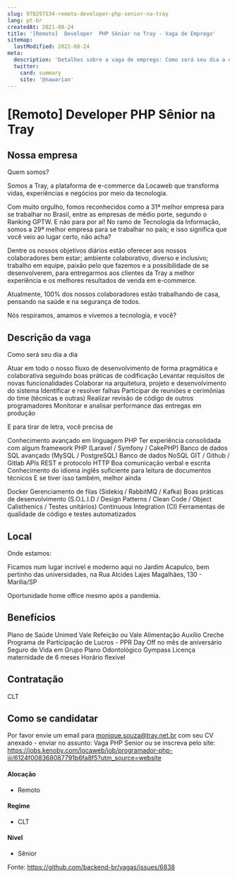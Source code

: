 ```yaml
---
slug: 978297534-remoto-developer-php-senior-na-tray
lang: pt-br
createdAt: 2021-08-24
title: '[Remoto]  Developer  PHP Sênior na Tray - Vaga de Emprego'
sitemap:
  lastModified: 2021-08-24
meta:
  description: 'Detalhes sobre a vaga de emprego: Como será seu dia a dia Atuar em todo o nosso fluxo de desenvolvimento de forma pragmática e colaborativa seguindo boas práticas de codificação Levantar requisitos de novas funcionalidades Colaborar na arquitetura, projeto e desenvolvimento do sistema Identificar e resolver falhas Participar de reuniões e cerimônias do time (técnicas e outras) Realizar revisão de código de outros programadores Monitorar e analisar performance das entregas em produção E para tirar de letra, você precisa de Conhecimento avançado em linguagem PHP Ter experiência consolidada com algum framework PHP (Laravel / Symfony / CakePHP) Banco de dados SQL avançado (MySQL / PostgreSQL) Banco de dados NoSQL GIT / Github / Gitlab APIs REST e protocolo HTTP Boa comunicação verbal e escrita Conhecimento do idioma inglês suficiente para leitura de documentos técnicos E se tiver isso também, melhor ainda Docker Gerenciamento de filas (Sidekiq / RabbitMQ / Kafka) Boas práticas de desenvolvimento (S.O.L.I.D / Design Patterns / Clean Code / Object Calisthenics / Testes unitários) Continuous Integration (CI) Ferramentas de qualidade de código e testes automatizados'
  twitter:
    card: summary
    site: '@nawarian'
---
```


# [Remoto]  Developer  PHP Sênior na Tray


## Nossa empresa
Quem somos?



Somos a Tray, a plataforma de e-commerce da Locaweb que transforma vidas, experiências e negócios por meio da tecnologia.

Com muito orgulho, fomos reconhecidos como a 31ª melhor empresa para se trabalhar no Brasil, entre as empresas de médio porte, segundo o Ranking GPTW. E não para por aí! No ramo de Tecnologia da Informação, somos a 29ª melhor empresa para se trabalhar no país; e isso significa que você veio ao lugar certo, não acha?

Dentre os nossos objetivos diários estão oferecer aos nossos colaboradores bem estar; ambiente colaborativo, diverso e inclusivo; trabalho em equipe, paixão pelo que fazemos e a possibilidade de se desenvolverem, para entregarmos aos clientes da Tray a melhor experiência e os melhores resultados de venda em e-commerce.

Atualmente, 100% dos nossos colaboradores  estão trabalhando de casa, pensando na saúde e na segurança de todos.


Nós respiramos, amamos e vivemos a tecnologia, e você? 

## Descrição da vaga
Como será seu dia a dia

Atuar em todo o nosso fluxo de desenvolvimento de forma pragmática e colaborativa seguindo boas práticas de codificação
Levantar requisitos de novas funcionalidades
Colaborar na arquitetura, projeto e desenvolvimento do sistema
Identificar e resolver falhas
Participar de reuniões e cerimônias do time (técnicas e outras)
Realizar revisão de código de outros programadores
Monitorar e analisar performance das entregas em produção

E para tirar de letra, você precisa de

Conhecimento avançado em linguagem PHP
Ter experiência consolidada com algum framework PHP (Laravel / Symfony / CakePHP)
Banco de dados SQL avançado (MySQL / PostgreSQL)
Banco de dados NoSQL
GIT / Github / Gitlab
APIs REST e protocolo HTTP
Boa comunicação verbal e escrita
Conhecimento do idioma inglês suficiente para leitura de documentos técnicos 
E se tiver isso também, melhor ainda

Docker
Gerenciamento de filas (Sidekiq / RabbitMQ / Kafka)
Boas práticas de desenvolvimento (S.O.L.I.D / Design Patterns / Clean Code / Object Calisthenics / Testes unitários)
Continuous Integration (CI)
Ferramentas de qualidade de código e testes automatizados

## Local

Onde estamos:

Ficamos num lugar incrível e moderno aqui no Jardim Acapulco, bem pertinho das universidades, na Rua Alcides Lajes Magalhães, 130 - Marília/SP

Oportunidade home office mesmo após a pandemia.

## Benefícios
Plano de Saúde Unimed 
Vale Refeição ou Vale Alimentação
Auxílio Creche
Programa de Participação de Lucros - PPR
Day Off no mês de aniversário
Seguro de Vida em Grupo
Plano Odontológico
Gympass
Licença maternidade de 6 meses
Horário flexível

## Contratação

CLT

## Como se candidatar

Por favor envie um email para monique.souza@tray.net.br com seu CV anexado - enviar no assunto: Vaga PHP Senior
ou se inscreva pelo site: https://jobs.kenoby.com/locaweb/job/programador-php-iii/6124f008368087791b6fa8f5?utm_source=website

#### Alocação

- Remoto

#### Regime
- CLT


#### Nível
- Sênior





Fonte: https://github.com/backend-br/vagas/issues/6838